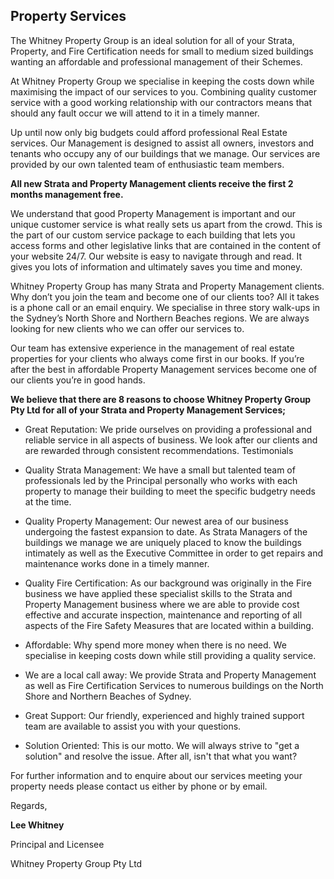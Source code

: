 ## Property Services ##
 
The Whitney Property Group is an ideal solution for all of your Strata, Property, and Fire Certification needs for small to medium sized buildings wanting an affordable and professional management of their Schemes.
 
At Whitney Property Group we specialise in keeping the costs down while maximising the impact of our services to you. Combining quality customer service with a good working relationship with our contractors means that should any fault occur we will attend to it in a timely manner.
 
Up until now only big budgets could afford professional Real Estate services. Our Management is designed to assist all owners, investors and tenants who occupy any of our buildings that we manage. Our services are provided by our own talented team of enthusiastic team members.
 
**All new Strata and Property Management clients receive the first 2 months management free.**
 
We understand that good Property Management is important and our unique customer service is what really sets us apart from the crowd. This is the part of our custom service package to each building that lets you access forms and other legislative links that are contained in the content of your website 24/7. Our website is easy to navigate through and read. It gives you lots of information and ultimately saves you time and money.
 
Whitney Property Group has many Strata and Property Management clients. Why don’t you join the team and become one of our clients too? All it takes is a phone call or an email enquiry. We specialise in three story walk-ups in the Sydney’s North Shore and Northern Beaches regions. We are always looking for new clients who we can offer our services to.
 
Our team has extensive experience in the management of real estate properties for your clients who always come first in our books. If you’re after the best in affordable Property Management services become one of our clients you’re in good hands.
 
**We believe that there are 8 reasons to choose Whitney Property Group Pty Ltd for all of your Strata and Property Management Services;**
 


- Great Reputation: We pride ourselves on providing a professional and reliable service in all aspects of business. We look after our clients and are rewarded through consistent recommendations. Testimonials
 


- Quality Strata Management: We have a small but talented team of professionals led by the Principal personally who works with each property to manage their building to meet the specific budgetry needs at the time.
 


- Quality Property Management: Our newest area of our business undergoing the fastest expansion to date. As Strata Managers of the buildings we manage we are uniquely placed to know the buildings intimately as well as the Executive Committee in order to get repairs and maintenance works done in a timely manner.
 


- Quality Fire Certification: As our background was originally in the Fire business we have applied these specialist skills to the Strata and Property Management business where we are able to provide cost effective and accurate inspection, maintenance and reporting of all aspects of the Fire Safety Measures that are located within a building.
 


- Affordable: Why spend more money when there is no need. We specialise in keeping costs down while still providing a quality service.
 


- We are a local call away: We provide Strata and Property Management as well as Fire Certification Services to numerous buildings on the North Shore and Northern Beaches of Sydney.
 


- Great Support: Our friendly, experienced and highly trained support team are available to assist you with your questions.



- Solution Oriented: This is our motto. We will always strive to "get a solution" and resolve the issue. After all, isn't that what you want?
 
For further information and to enquire about our services meeting your property needs please contact us either by phone or by email.

Regards,
 
**Lee Whitney**

Principal and Licensee

Whitney Property Group Pty Ltd